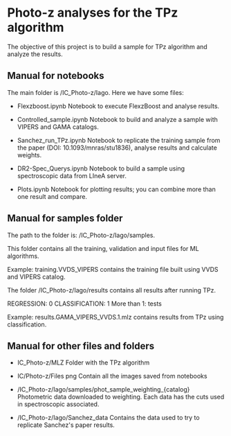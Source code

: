 # Photo-z analyses for the TPz algorithm

The objective of this project is to build a sample for TPz algorithm and analyze the results. 

## Manual for notebooks
The main folder is /IC_Photo-z/Iago. Here we have some files:

* Flexzboost.ipynb
Notebook to execute FlexzBoost and analyse results.

* Controlled_sample.ipynb
Notebook to build and analyze a sample with VIPERS and GAMA catalogs. 

* Sanchez_run_TPz.ipynb
Notebook to replicate the training sample from the paper (DOI: 10.1093/mnras/stu1836), analyse results and calculate weights.

* DR2-Spec_Querys.ipynb
Notebook to build a sample using spectroscopic data from LIneA server.

* Plots.ipynb
Notebook for plotting results; you can combine more than one result and compare.

## Manual for samples folder
The path to the folder is: /IC_Photo-z/Iago/samples.


This folder contains all the training, validation and input files for ML algorithms.

Example: training.VVDS_VIPERS contains the training file built using VVDS and VIPERS catalog.


The folder /IC_Photo-z/Iago/results contains all results after running TPz.

REGRESSION: 0
CLASSIFICATION: 1
More than 1: tests

Example: results.GAMA_VIPERS_VVDS.1.mlz contains results from TPz using classification. 

## Manual for other files and folders

* IC_Photo-z/MLZ 
Folder with the TPz algorithm

* IC/Photo-z/Files png
Contain all the images saved from notebooks

* /IC_Photo-z/Iago/samples/phot_sample_weighting_{catalog}
Photometric data downloaded to weighting. Each data has the cuts used in spectroscopic associated.

* /IC_Photo-z/Iago/Sanchez_data
Contains the data used to try to replicate Sanchez's paper results.


